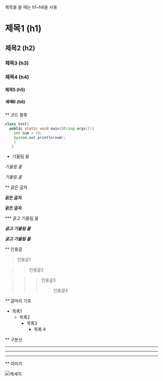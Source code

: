 제목을 쓸 때는 h1~h6을 사용

# 제목1 (h1)

## 제목2 (h2)

### 제목3 (h3)

### 제목4 (h4)

#### 제목5 (h5)

##### 제목6 (h6)

** 코드 블록
``` java
class test{
  public static void main(String args[]){
    int num = 10;
    System.out.println(num);
    }
   }
```
   
   * 기울림 꼴
   
   *기울림 꼴*
   
   _기울림 꼴_
   
   
** 굵은 글자

**굵은 글자**

__굵은 글자__

*** 굵고 기울림 꼴

***굵고 기울림 꼴***

___굵고 기울림 꼴___

** 인용글
> 인용글1

>> 인용글2

>>> 인용글3
>>>> 인용글4

** 글머리 기호

+ 목록1
  + 목록2
    + 목록3
      + 목록 4
      
** 구분선

--- 
***
___

** 이미지

![메세지](이미지경로)

